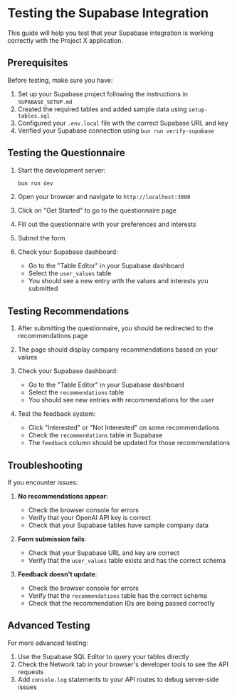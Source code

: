# Testing the Supabase Integration

This guide will help you test that your Supabase integration is working correctly with the Project X application.

## Prerequisites

Before testing, make sure you have:

1. Set up your Supabase project following the instructions in `SUPABASE_SETUP.md`
2. Created the required tables and added sample data using `setup-tables.sql`
3. Configured your `.env.local` file with the correct Supabase URL and key
4. Verified your Supabase connection using `bun run verify-supabase`

## Testing the Questionnaire

1. Start the development server:

   ```bash
   bun run dev
   ```

2. Open your browser and navigate to `http://localhost:3000`

3. Click on "Get Started" to go to the questionnaire page

4. Fill out the questionnaire with your preferences and interests

5. Submit the form

6. Check your Supabase dashboard:
   - Go to the "Table Editor" in your Supabase dashboard
   - Select the `user_values` table
   - You should see a new entry with the values and interests you submitted

## Testing Recommendations

1. After submitting the questionnaire, you should be redirected to the recommendations page

2. The page should display company recommendations based on your values

3. Check your Supabase dashboard:

   - Go to the "Table Editor" in your Supabase dashboard
   - Select the `recommendations` table
   - You should see new entries with recommendations for the user

4. Test the feedback system:
   - Click "Interested" or "Not Interested" on some recommendations
   - Check the `recommendations` table in Supabase
   - The `feedback` column should be updated for those recommendations

## Troubleshooting

If you encounter issues:

1. **No recommendations appear**:

   - Check the browser console for errors
   - Verify that your OpenAI API key is correct
   - Check that your Supabase tables have sample company data

2. **Form submission fails**:

   - Check that your Supabase URL and key are correct
   - Verify that the `user_values` table exists and has the correct schema

3. **Feedback doesn't update**:
   - Check the browser console for errors
   - Verify that the `recommendations` table has the correct schema
   - Check that the recommendation IDs are being passed correctly

## Advanced Testing

For more advanced testing:

1. Use the Supabase SQL Editor to query your tables directly
2. Check the Network tab in your browser's developer tools to see the API requests
3. Add `console.log` statements to your API routes to debug server-side issues
